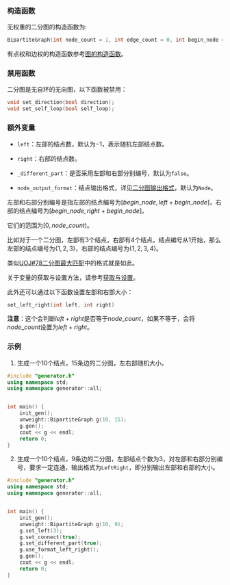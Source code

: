 ### 构造函数

无权重的二分图的构造函数为:

```cpp
BipartiteGraph(int node_count = 1, int edge_count = 0, int begin_node = 1, int left = -1)
```

有点权和边权的构造函数参考[图的构造函数](/user/rand_tree/basic_tree_graph.md#构造函数)。

### 禁用函数

二分图是无自环的无向图，以下函数被禁用：

```cpp
void set_direction(bool direction);
void set_self_loop(bool self_loop);
```

### 额外变量

- `left`：左部的结点数，默认为$-1$，表示随机左部结点数。

- `right`：右部的结点数。

- `_different_part`：是否采用左部和右部分别编号，默认为`false`。

- `node_output_format`：结点输出格式，详见[二分图输出格式](/user/rand_graph/basic_graph.md#特例二分图)，默认为`Node`。

左部和右部分别编号是指左部的结点编号为$[begin\_node, left+begin\_node]$，右部的结点编号为$[begin\_node,right+begin\_node]$。

它们的范围为$[0,node\_count)$。

比如对于一个二分图，左部有$3$个结点，右部有$4$个结点，结点编号从$1$开始，那么左部的结点编号为$\{1,2,3\}$，右部的结点编号为$\{1,2,3,4\}$。

类似[UOJ#78二分图最大匹配](https://uoj.ac/problem/78)中的格式就是如此。

关于变量的获取与设置方法，请参考[获取与设置](/user/tools/setter_getter.md)。

此外还可以通过以下函数设置左部和右部大小：

```cpp
set_left_right(int left, int right)
```

**注意**：这个会判断$left + right$是否等于$node\_count$，如果不等于，会将$node\_count$设置为$left + right$。

### 示例

1. 生成一个$10$个结点，$15$条边的二分图，左右部随机大小。

```cpp
#include "generator.h"
using namespace std;
using namespace generator::all;


int main() {
    init_gen();
    unweight::BipartiteGraph g(10, 15);
    g.gen();
    cout << g << endl;
    return 0;
}
```

2. 生成一个$10$个结点，$9$条边的二分图，左部结点个数为$3$，对左部和右部分别编号，要求一定连通，输出格式为`LeftRight`，即分别输出左部和右部的大小。

```cpp
#include "generator.h"
using namespace std;
using namespace generator::all;


int main() {
    init_gen();
    unweight::BipartiteGraph g(10, 9);
    g.set_left(3);
    g.set_connect(true);
    g.set_different_part(true);
    g.use_format_left_right();
    g.gen();
    cout << g << endl;
    return 0;
}
```